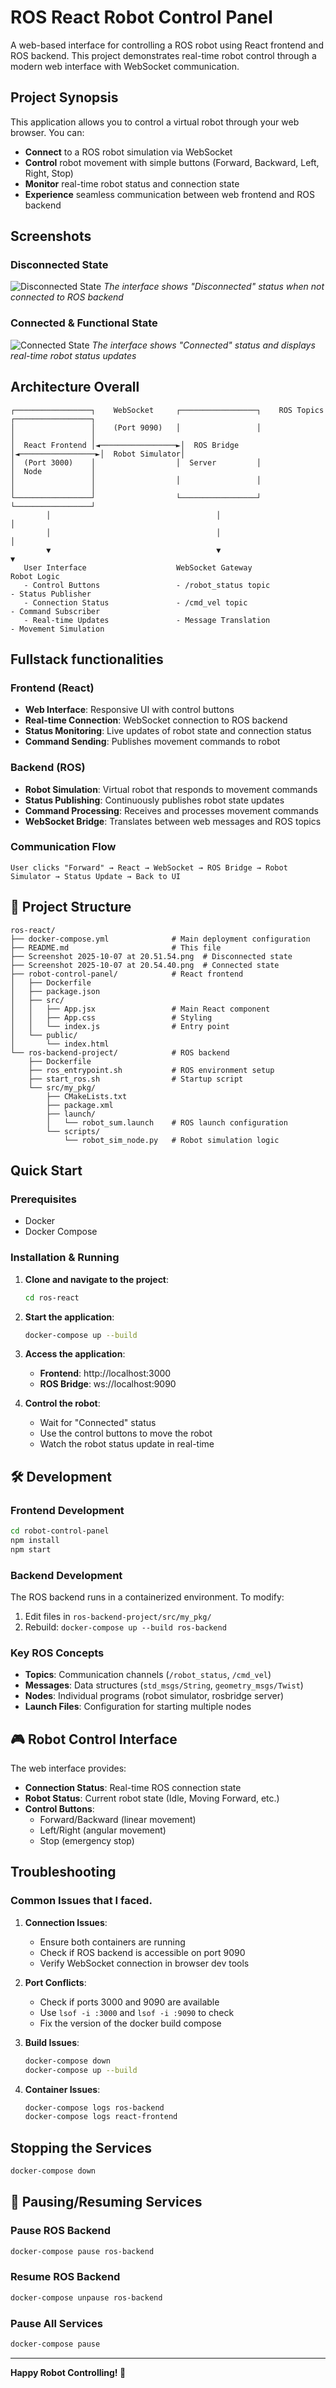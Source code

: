 # ROS React Robot Control Panel

A web-based interface for controlling a ROS robot using React frontend and ROS backend. This project demonstrates real-time robot control through a modern web interface with WebSocket communication.

## Project Synopsis

This application allows you to control a virtual robot through your web browser. You can:

- **Connect** to a ROS robot simulation via WebSocket
- **Control** robot movement with simple buttons (Forward, Backward, Left, Right, Stop)
- **Monitor** real-time robot status and connection state
- **Experience** seamless communication between web frontend and ROS backend

## Screenshots

### Disconnected State

![Disconnected State](Screenshot%202025-10-07%20at%2020.51.54.png)
_The interface shows "Disconnected" status when not connected to ROS backend_

### Connected & Functional State

![Connected State](Screenshot%202025-10-07%20at%2020.54.40.png)
_The interface shows "Connected" status and displays real-time robot status updates_

## Architecture Overall

```
┌─────────────────┐    WebSocket     ┌─────────────────┐    ROS Topics    ┌─────────────────┐
│                 │    (Port 9090)   │                 │                  │                 │
│  React Frontend │◄─────────────────►│  ROS Bridge     │◄─────────────────►│  Robot Simulator│
│  (Port 3000)    │                  │  Server         │                  │  Node           │
│                 │                  │                 │                  │                 │
└─────────────────┘                  └─────────────────┘                  └─────────────────┘
        │                                     │                                     │
        │                                     │                                     │
        ▼                                     ▼                                     ▼
   User Interface                    WebSocket Gateway                    Robot Logic
   - Control Buttons                 - /robot_status topic               - Status Publisher
   - Connection Status               - /cmd_vel topic                    - Command Subscriber
   - Real-time Updates               - Message Translation               - Movement Simulation
```

## Fullstack functionalities

### Frontend (React)

- **Web Interface**: Responsive UI with control buttons
- **Real-time Connection**: WebSocket connection to ROS backend
- **Status Monitoring**: Live updates of robot state and connection status
- **Command Sending**: Publishes movement commands to robot

### Backend (ROS)

- **Robot Simulation**: Virtual robot that responds to movement commands
- **Status Publishing**: Continuously publishes robot state updates
- **Command Processing**: Receives and processes movement commands
- **WebSocket Bridge**: Translates between web messages and ROS topics

### Communication Flow

```
User clicks "Forward" → React → WebSocket → ROS Bridge → Robot Simulator → Status Update → Back to UI
```

## 📁 Project Structure

```
ros-react/
├── docker-compose.yml              # Main deployment configuration
├── README.md                       # This file
├── Screenshot 2025-10-07 at 20.51.54.png  # Disconnected state
├── Screenshot 2025-10-07 at 20.54.40.png  # Connected state
├── robot-control-panel/            # React frontend
│   ├── Dockerfile
│   ├── package.json
│   ├── src/
│   │   ├── App.jsx                 # Main React component
│   │   ├── App.css                 # Styling
│   │   └── index.js                # Entry point
│   └── public/
│       └── index.html
└── ros-backend-project/            # ROS backend
    ├── Dockerfile
    ├── ros_entrypoint.sh           # ROS environment setup
    ├── start_ros.sh                # Startup script
    └── src/my_pkg/
        ├── CMakeLists.txt
        ├── package.xml
        ├── launch/
        │   └── robot_sum.launch    # ROS launch configuration
        └── scripts/
            └── robot_sim_node.py   # Robot simulation logic
```

## Quick Start

### Prerequisites

- Docker
- Docker Compose

### Installation & Running

1. **Clone and navigate to the project**:

   ```bash
   cd ros-react
   ```

2. **Start the application**:

   ```bash
   docker-compose up --build
   ```

3. **Access the application**:

   - **Frontend**: http://localhost:3000
   - **ROS Bridge**: ws://localhost:9090

4. **Control the robot**:
   - Wait for "Connected" status
   - Use the control buttons to move the robot
   - Watch the robot status update in real-time

## 🛠️ Development

### Frontend Development

```bash
cd robot-control-panel
npm install
npm start
```

### Backend Development

The ROS backend runs in a containerized environment. To modify:

1. Edit files in `ros-backend-project/src/my_pkg/`
2. Rebuild: `docker-compose up --build ros-backend`

### Key ROS Concepts

- **Topics**: Communication channels (`/robot_status`, `/cmd_vel`)
- **Messages**: Data structures (`std_msgs/String`, `geometry_msgs/Twist`)
- **Nodes**: Individual programs (robot simulator, rosbridge server)
- **Launch Files**: Configuration for starting multiple nodes

## 🎮 Robot Control Interface

The web interface provides:

- **Connection Status**: Real-time ROS connection state
- **Robot Status**: Current robot state (Idle, Moving Forward, etc.)
- **Control Buttons**:
  - Forward/Backward (linear movement)
  - Left/Right (angular movement)
  - Stop (emergency stop)

## Troubleshooting

### Common Issues that I faced.

1. **Connection Issues**:

   - Ensure both containers are running
   - Check if ROS backend is accessible on port 9090
   - Verify WebSocket connection in browser dev tools

2. **Port Conflicts**:

   - Check if ports 3000 and 9090 are available
   - Use `lsof -i :3000` and `lsof -i :9090` to check
   - Fix the version of the docker build compose

3. **Build Issues**:

   ```bash
   docker-compose down
   docker-compose up --build
   ```

4. **Container Issues**:
   ```bash
   docker-compose logs ros-backend
   docker-compose logs react-frontend
   ```

## Stopping the Services

```bash
docker-compose down
```

## 🔄 Pausing/Resuming Services

### Pause ROS Backend

```bash
docker-compose pause ros-backend
```

### Resume ROS Backend

```bash
docker-compose unpause ros-backend
```

### Pause All Services

```bash
docker-compose pause
```


---

**Happy Robot Controlling! 🤖**
